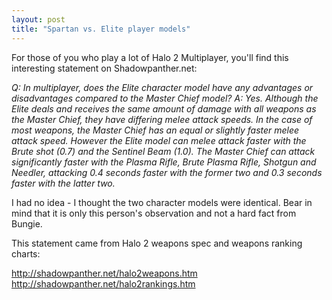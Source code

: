 ```yaml
---
layout: post
title: "Spartan vs. Elite player models"
---
```


<p>For those of you who play a lot of Halo 2 Multiplayer, you'll find this interesting statement on Shadowpanther.net:</p>
<p><i>Q: In multiplayer, does the Elite character model have any advantages or disadvantages compared to the Master Chief model? A: Yes. Although the Elite deals and receives the same amount of damage with all weapons as the Master Chief, they have differing melee attack speeds. In the case of most weapons, the Master Chief has an equal or slightly faster melee attack speed. However the Elite model can melee attack faster with the Brute shot (0.7) and the Sentinel Beam (1.0). The Master Chief can attack significantly faster with the Plasma Rifle, Brute Plasma Rifle, Shotgun and Needler, attacking 0.4 seconds faster with the former two and 0.3 seconds faster with the latter two. </i></p>
<p>I had no idea - I thought the two character models were identical.  Bear in mind that it is only this person's observation and not a hard fact from Bungie.   </p>
<p>This statement came from Halo 2 weapons spec and weapons ranking charts:</p>
<p><a href="http://shadowpanther.net/halo2weapons.htm">http://shadowpanther.net/halo2weapons.htm</a><br /><a href="http://shadowpanther.net/halo2rankings.htm">http://shadowpanther.net/halo2rankings.htm</a></p>
 
